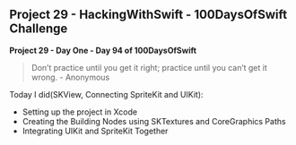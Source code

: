 ## Project 29 - HackingWithSwift - 100DaysOfSwift Challenge

**Project 29 - Day One - Day 94 of 100DaysOfSwift**

> Don’t practice until you get it right; practice until you can’t get it wrong. - Anonymous

Today I did(SKView, Connecting SpriteKit and UIKit):

- Setting up the project in Xcode
- Creating the Building Nodes using SKTextures and CoreGraphics Paths
- Integrating UIKit and SpriteKit Together

